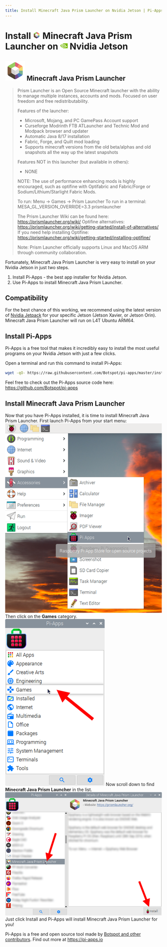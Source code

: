 ```yaml
---
title: Install Minecraft Java Prism Launcher on Nvidia Jetson | Pi-Apps
---
```

<div class="simple-install-content content">

# Install <img src="/img/app-icons/Minecraft Java Prism Launcher/icon-64.png" height=24> Minecraft Java Prism Launcher on <img src=/img/other-icons/nvidia-icon.svg height=24> Nvidia Jetson

## <img src="/img/app-icons/Minecraft Java Prism Launcher/icon-64.png"> Minecraft Java Prism Launcher
> Prism Launcher is an Open Source Minecraft launcher with the ability to manage multiple instances, accounts and mods. Focused on user freedom and free redistributability.
> 
> Features of the launcher:
> - Microsoft, Mojang, and PC GamePass Account support
> - Curseforge Modrinth FTB ATLauncher and Technic Mod and Modpack browser and updater
> - Automatic Java 8/17 installation
> - Fabric, Forge, and Quilt mod loading
> - Supports minecraft versions from the old beta/alphas and old snapshots all the way up the latest snapshots
> 
> Features NOT in this launcher (but available in others):
> - NONE
> 
> NOTE: The use of performance enhancing mods is highly encouraged, such as optifine with Optifabric and Fabric/Forge or Sodium/Lithium/Starlight Fabric Mods.
> 
> To run: Menu -> Games -> Prism Launcher
> To run in a terminal: MESA_GL_VERSION_OVERRIDE=3.3 prismlauncher
> 
> The Prism Launcher Wiki can be found here: https://prismlauncher.org/wiki/
> Optifine alternatives: https://prismlauncher.org/wiki/getting-started/install-of-alternatives/
> If you need help installing Optifine: https://prismlauncher.org/wiki/getting-started/installing-optifine/
> 
> Note: Prism Launcher officially supports Linux and MacOS ARM through community collaboration.

Fortunately, Minecraft Java Prism Launcher is very easy to install on your Nvidia Jetson in just two steps.
1. Install Pi-Apps - the best app installer for Nvidia Jetson.
2. Use Pi-Apps to install Minecraft Java Prism Launcher.
</div>
<div class="simple-install-content content">

## Compatibility
For the best chance of this working, we recommend using the latest version of [Nvidia Jetpack](https://developer.nvidia.com/embedded/jetpack-archive) for your specific Jetson (Jetson Xavier, or Jetson Orin).
Minecraft Java Prism Launcher will run on L4T Ubuntu ARM64.
</div>
<div class="simple-install-content content">

## Install Pi-Apps

Pi-Apps is a free tool that makes it incredibly easy to install the most useful programs on your Nvidia Jetson with just a few clicks.

Open a terminal and run this command to install Pi-Apps:
```bash
wget -qO- https://raw.githubusercontent.com/Botspot/pi-apps/master/install | bash
```
Feel free to check out the Pi-Apps source code here: https://github.com/Botspot/pi-apps
</div>
<div class="simple-install-content content">

## Install Minecraft Java Prism Launcher

Now that you have Pi-Apps installed, it is time to install Minecraft Java Prism Launcher.
First launch Pi-Apps from your start menu:
<img src="/img/start-menu.png">
Then click on the <b>Games</b> category.
<img src="/img/category-selections/Games.png">
Now scroll down to find <b>Minecraft Java Prism Launcher</b> in the list.
<img src="/img/app-icons/Minecraft Java Prism Launcher/app-selection.png">
Just click Install and Pi-Apps will install Minecraft Java Prism Launcher for you!
</div>
<div class="simple-install-content content">

Pi-Apps is a free and open source tool made by [Botspot and other contributors](/about/#contributors). Find out more at https://pi-apps.io
</div>
